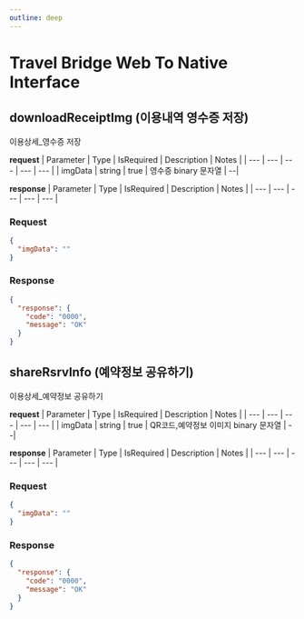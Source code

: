 ```yaml
---
outline: deep
---
```


# Travel Bridge Web To Native Interface

## downloadReceiptImg (이용내역 영수증 저장)

이용상세\_영수증 저장

**request**
| Parameter | Type | IsRequired | Description | Notes |
| --- | --- | --- | --- | --- |
| imgData | string | true | 영수증 binary 문자열 | --|

**response**
| Parameter | Type | IsRequired | Description | Notes |
| --- | --- | --- | --- | --- |

### Request

```json
{
  "imgData": ""
}
```

### Response

```json
{
  "response": {
    "code": "0000",
    "message": "OK"
  }
}
```

## shareRsrvInfo (예약정보 공유하기)

이용상세\_예약정보 공유하기

**request**
| Parameter | Type | IsRequired | Description | Notes |
| --- | --- | --- | --- | --- |
| imgData | string | true | QR코드,예약정보 이미지 binary 문자열 | --|

**response**
| Parameter | Type | IsRequired | Description | Notes |
| --- | --- | --- | --- | --- |

### Request

```json
{
  "imgData": ""
}
```

### Response

```json
{
  "response": {
    "code": "0000",
    "message": "OK"
  }
}
```
